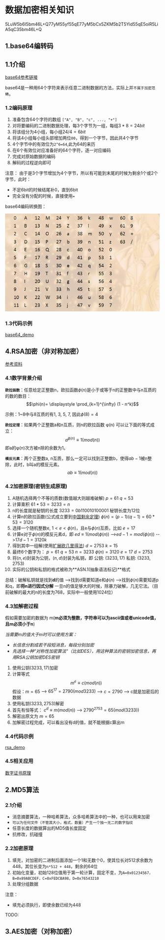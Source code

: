 # 数据加密相关知识

5LuW5b6I5bm46L+Q77yM55yf55qE77yM5bCx5ZKM5b2T5Yid55qE5oiR5LiA5qC35bm46L+Q

## 1.base64编转码

## 1.1介绍

[base64参考链接](https://www.liaoxuefeng.com/wiki/897692888725344/949441536192576)

base64是一种用64个字符来表示任意二进制数据的方法，实际上并`不属于加密范畴`。

### 1.2编码原理

1. 准备包含64个字符的数组
   `["A", "B", "c", ..., "+"]`
2. 对将要编码的二进制数据处理，每3个字节为一组，每组$3 * 8 = 24bit$
3. 将该组分为4小组，每小组$24 / 4 = 6bit$
4. 将该4小组每小组头部增加两位`00`，得到一个字节，因此共4个字节
5. 4个字节中的有效位为`2^6=64`,此为64的来历
6. 在6个有效位对应准备好的64个字符，逐一对应编码
7. 完成对原始数据的编码
8. 解码的过程逆向即可

注意：
由于是3个字节增加为4个字节，所以有可能到末尾的时候为剩余1个或2个字节，此时：

- 不足6bit的时候结尾补0，直到6bit
- 完全没有分配的时候，直接使用`=`

base64编码转换图：

![base64编码转换图](./images/base64编码对照表.png)

### 1.3代码示例

[base64_demo](./codes/base64/base64_demo.py)

## 4.RSA加密（非对称加密）

[参考资料](https://www.cnblogs.com/cjm123/p/8243424.html)

### 4.1数学背景介绍

**`欧拉函数`**：任意给定正整数n，欧拉函数$\phi(n)$是小于或等于n的正整数中与n互质的的数的数目：$$\phi(n)= \displaystyle \prod_{k=1}^{\infty} (1 - n^k)$$

示例：1~8中与8互质的有1, 3, 5, 7, 因此$\phi(8) = 4$

**`欧拉定理`**：如果两个正整数a和n互质，则n的欧拉函数 φ(n) 可以让下面的等式成立：$$a^{\phi(n)} \equiv 1(mod(n))$$
即a的φ(n)次方被n除的余数为1。

**`模反元素`**：两个正整数a, n互质，那么一定可以找到正整数b，使得$ab-1$被n整除，此时，b叫a的模反元素。$$ab \equiv 1(mod(n))$$

### 4.2加密原理(密钥生成原理)

1. A随机选择两个不等的质数(数值越大则越难破解)
   $p = 61$
   $q = 53$
2. 计算乘积
   $61 * 53 = 3233 = n$
3. n的长度就是秘钥的长度
   $3233 ‭= 0b‭110010100001‬$
   秘钥长度为12位
4. 计算n的欧拉函数(公式成立要到[中国剩余定理](https://en.wikipedia.org/wiki/Chinese_remainder_theorem))
   $\phi(n)=(p-1)(q-1)=60*53=3120$
5. 选择一个随机整数e, $1 < e < \phi(n)$，且e与$\phi(n)$互质，比如
   $e = 17$
6. 计算e对于$\phi(n)$的模反元素d，即
   $ed \equiv 1(mod(\phi(n))$
   -->$ed - 1 = mod(\phi(n))$
   -->$17d - 1 = 3120k$
7. 得到其中一组解(使用[扩展欧几里得法](https://zh.wikipedia.org/wiki/%E6%89%A9%E5%B1%95%E6%AC%A7%E5%87%A0%E9%87%8C%E5%BE%97%E7%AE%97%E6%B3%95))
   $d = 2753$
   $k = 15$
8. 最终6个数字为：
   $p = 61$
   $q = 53$
   $n = 3233$
   $\phi(n) = 3120$
   $e = 17$
   $d = 2753$
9. 将$(n, e)$封装为公钥，$(n, d)$封装为私钥，即
    公钥: $(3233, 17)$
    私钥: $(3233, 2753)$
10. 实际的公钥和私钥的格式被称为**ASN.1(抽象语法标记)**格式

总结：破解私钥就是找到**d**的值
-->找到d需要知道e和$\phi(n)$
-->找到$\phi(n)$需要知道p和q，即**将n进行因式分解**
一旦n的值足够大的时候，除暴力破解，几无它法。（目前破解的最大的n的长度为768，实际中一般使用1024位）

### 4.3加解密过程

假如需要加密的数据为 m(**m必须为整数，字符串可以为ascii值或者unicode值，且m必须小于n**)

*当需要m的值大于m时可以使用方案：*

- *长信息分割成若干段短消息，每段分别加密*
- *先选择一种"对称性加密算法"（比如DES），用这种算法的密钥加密信息，再用RSA公钥加密DES密钥*

1. 使用公钥$(3233, 17)$加密
2. 计算等式
   $$m^e \equiv c(mod(n))$$
   假设：$m = 65$
   --> $65^{17} = 2790(mod3233)$
   --> $c = 2790$
   --> c就是加密后的数据
3. 使用私钥$(3233, 2753)$解密
4. 首先有恒等式：
   $c^d \equiv m(mod(n))$
   --> $2790^{2753} = 65(mod(3233))$
5. 解密出原文为
   $m = 65$
6. 加解密过程完成，可以看出没有d的值，就不能根据c算出m

### 4.4代码示例

[rsa_demo](./codes/rsa/rsa_demo.py)

### 4.5相关应用

[数字证书原理](https://www.cnblogs.com/franson-2016/p/5530671.html)

## 2.MD5算法

### 2.1介绍

- 消息摘要算法，一种哈希算法，众多哈希算法中的一种，也可以用来加密
- `可以为任何文件（不管其大小，格式，数量）产生一个独一无二的数字指纹`
- 任意长度的数据算出的MD5值长度固定
- 抗修改，抗碰撞

### 2.2加密原理

1. 填充，对加密的二进制后面添加一个1和无数个0，使其位长对512求余数为448，其位长变为`n*512 + 448`，剩余的64位
2. 初始化变量，初始128位值用于第一轮计算，固定不变，为`A=0x01234567，B=0x89ABCDEF，C=0xFEDCBA98，D=0x76543210`
3. 处理分组数据

注意：

- 填充必须执行，即使余数已经为448

TODO:

## 3.AES加密（对称加密）
